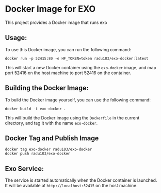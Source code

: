 # Docker Image for EXO

This project provides a Docker image that runs exo

## Usage:

To use this Docker image, you can run the following command:
```
docker run -p 52415:80 -e HF_TOKEN=token radu103/exo-docker:latest 
```
This will start a new Docker container using the `exo-docker` image, and map port 52416 on the host machine to port 52416 on the container.

## Building the Docker Image:

To build the Docker image yourself, you can use the following command:
```
docker build -t exo-docker .
```
This will build the Docker image using the `Dockerfile` in the current directory, and tag it with the name `exo-docker`.

## Docker Tag and Publish Image

```
docker tag exo-docker radu103/exo-docker
docker push radu103/exo-docker
```

## Exo Service:

The service is started automatically when the Docker container is launched. It will be available at `http://localhost:52415` on the host machine.
